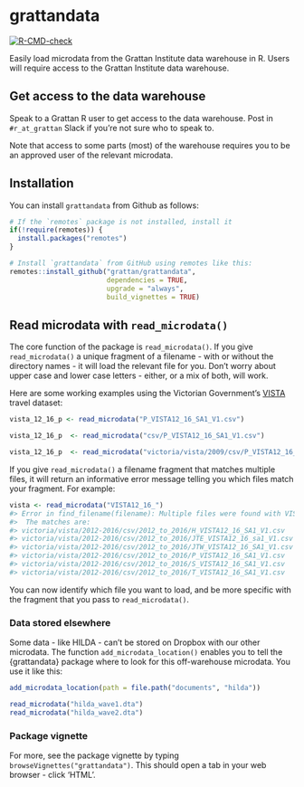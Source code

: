 
<!-- README.md is generated from README.Rmd. Please edit that file -->

# grattandata

<!-- badges: start -->

[![R-CMD-check](https://github.com/grattan/grattandata/workflows/R-CMD-check/badge.svg)](https://github.com/grattan/grattandata/actions)
<!-- badges: end -->

Easily load microdata from the Grattan Institute data warehouse in R.
Users will require access to the Grattan Institute data warehouse.

## Get access to the data warehouse

Speak to a Grattan R user to get access to the data warehouse. Post in
`#r_at_grattan` Slack if you’re not sure who to speak to.

Note that access to some parts (most) of the warehouse requires you to
be an approved user of the relevant microdata.

## Installation

You can install `grattandata` from Github as follows:

``` r
# If the `remotes` package is not installed, install it
if(!require(remotes)) {
  install.packages("remotes")
}

# Install `grattandata` from GitHub using remotes like this:
remotes::install_github("grattan/grattandata",
                        dependencies = TRUE, 
                        upgrade = "always", 
                        build_vignettes = TRUE)
```

## Read microdata with `read_microdata()`

The core function of the package is `read_microdata()`. If you give
`read_microdata()` a unique fragment of a filename - with or without the
directory names - it will load the relevant file for you. Don’t worry
about upper case and lower case letters - either, or a mix of both, will
work.

Here are some working examples using the Victorian Government’s
[VISTA](https://transport.vic.gov.au/about/data-and-research/vista)
travel dataset:

``` r
vista_12_16_p <- read_microdata("P_VISTA12_16_SA1_V1.csv")

vista_12_16_p  <- read_microdata("csv/P_VISTA12_16_SA1_V1.csv")

vista_12_16_p  <- read_microdata("victoria/vista/2009/csv/P_VISTA12_16_SA1_V1.csv")
```

If you give `read_microdata()` a filename fragment that matches multiple
files, it will return an informative error message telling you which
files match your fragment. For example:

``` r
vista <- read_microdata("VISTA12_16_")
#> Error in find_filename(filename): Multiple files were found with VISTA12_16_ in the filename. .
#>  The matches are:
#> victoria/vista/2012-2016/csv/2012_to_2016/H_VISTA12_16_SA1_V1.csv
#> victoria/vista/2012-2016/csv/2012_to_2016/JTE_VISTA12_16_sa1_V1.csv
#> victoria/vista/2012-2016/csv/2012_to_2016/JTW_VISTA12_16_SA1_V1.csv
#> victoria/vista/2012-2016/csv/2012_to_2016/P_VISTA12_16_SA1_V1.csv
#> victoria/vista/2012-2016/csv/2012_to_2016/S_VISTA12_16_SA1_V1.csv
#> victoria/vista/2012-2016/csv/2012_to_2016/T_VISTA12_16_SA1_V1.csv
```

You can now identify which file you want to load, and be more specific
with the fragment that you pass to `read_microdata()`.

### Data stored elsewhere

Some data - like HILDA - can’t be stored on Dropbox with our other
microdata. The function `add_microdata_location()` enables you to tell
the {grattandata} package where to look for this off-warehouse
microdata. You use it like this:

``` r
add_microdata_location(path = file.path("documents", "hilda"))

read_microdata("hilda_wave1.dta")
read_microdata("hilda_wave2.dta")
```

### Package vignette

For more, see the package vignette by typing
`browseVignettes("grattandata")`. This should open a tab in your web
browser - click ‘HTML’.
